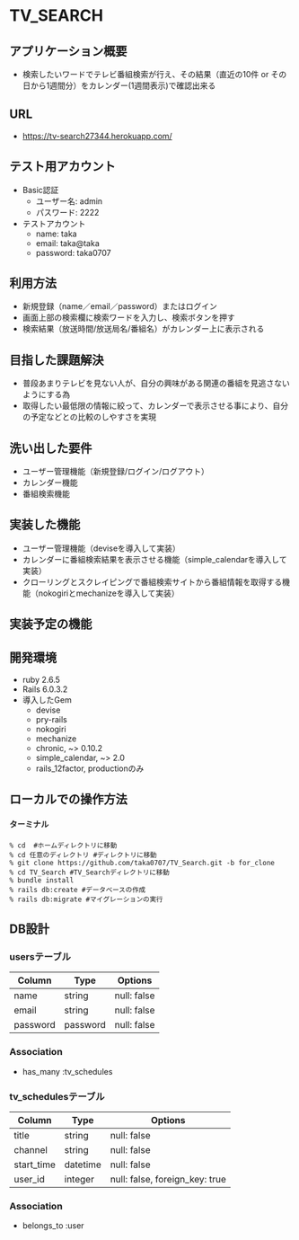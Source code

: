 # TV_SEARCH

## アプリケーション概要
- 検索したいワードでテレビ番組検索が行え、その結果（直近の10件 or その日から1週間分）をカレンダー(1週間表示)で確認出来る

## URL
- https://tv-search27344.herokuapp.com/

## テスト用アカウント
- Basic認証
    - ユーザー名: admin
    - パスワード: 2222
- テストアカウント
    - name: taka
    - email: taka@taka
    - password: taka0707

## 利用方法
- 新規登録（name／email／password）またはログイン
- 画面上部の検索欄に検索ワードを入力し、検索ボタンを押す
- 検索結果（放送時間/放送局名/番組名）がカレンダー上に表示される

## 目指した課題解決
- 普段あまりテレビを見ない人が、自分の興味がある関連の番組を見逃さないようにする為
- 取得したい最低限の情報に絞って、カレンダーで表示させる事により、自分の予定などとの比較のしやすさを実現

## 洗い出した要件
- ユーザー管理機能（新規登録/ログイン/ログアウト）
- カレンダー機能
- 番組検索機能

## 実装した機能
- ユーザー管理機能（deviseを導入して実装）
- カレンダーに番組検索結果を表示させる機能（simple_calendarを導入して実装）
- クローリングとスクレイピングで番組検索サイトから番組情報を取得する機能（nokogiriとmechanizeを導入して実装）

## 実装予定の機能

## 開発環境
- ruby 2.6.5
- Rails 6.0.3.2
- 導入したGem
    - devise
    - pry-rails
    - nokogiri
    - mechanize
    - chronic, ~> 0.10.2
    - simple_calendar, ~> 2.0
    - rails_12factor, productionのみ

## ローカルでの操作方法

#### ターミナル
```
% cd  #ホームディレクトリに移動
% cd 任意のディレクトリ #ディレクトリに移動
% git clone https://github.com/taka0707/TV_Search.git -b for_clone 
% cd TV_Search #TV_Searchディレクトリに移動
% bundle install
% rails db:create #データベースの作成
% rails db:migrate #マイグレーションの実行
```

## DB設計

### usersテーブル

|Column|Type|Options|
|------|----|-------|
|name|string|null: false|
|email|string|null: false|
|password|password|null: false|

### Association
- has_many :tv_schedules

### tv_schedulesテーブル

|Column|Type|Options|
|------|----|-------|
|title|string|null: false|
|channel|string|null: false|
|start_time|datetime|null: false|
|user_id|integer|null: false, foreign_key: true|

### Association
- belongs_to :user
